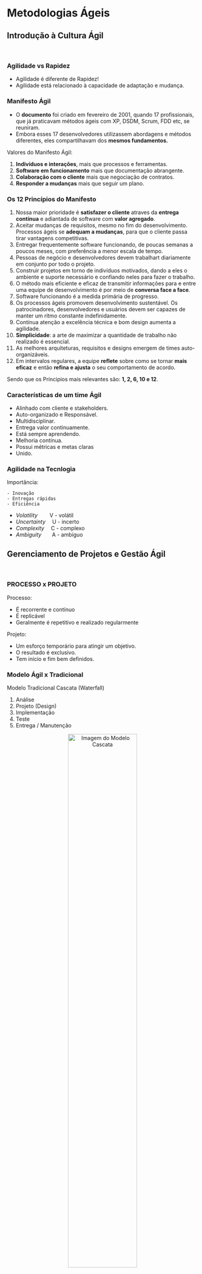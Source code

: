 # Metodologias Ágeis

## Introdução à Cultura Ágil
&emsp;&emsp;
### Agilidade vs Rapidez

- Agilidade é diferente de Rapidez!
- Agilidade está relacionado à capacidade de adaptação e mudança.

### Manifesto Ágil

- O **documento** foi criado em fevereiro de 2001, quando 17 profissionais, que já praticavam métodos ágeis com XP, DSDM, Scrum, FDD etc, se reuniram.
- Embora esses 17 desenvolvedores utilizassem abordagens e métodos diferentes, eles compartilhavam dos **mesmos fundamentos.**

Valores do Manifesto Ágil:
1. **Indivíduos e interações**, mais que processos e ferramentas.
2. **Software em funcionamento** mais que documentação abrangente.
3. **Colaboração com o cliente** mais que negociação de contratos.
4. **Responder a mudanças** mais que seguir um plano.

### Os 12 Princípios do Manifesto

1. Nossa maior prioridade é **satisfazer o cliente** atraves da **entrega contínua** e adiantada de software com **valor agregado**.
2. Aceitar mudanças de requisitos, mesmo no fim do desenvolvimento. Processos ágeis se **adequam a mudanças**, para que o cliente passa tirar vantagens competitivas.
3. Entregar frequentemente software funcionando, de poucas semanas a poucos meses, com preferência a menor escala de tempo.
4. Pessoas de negócio e desenvolvedores devem trabalhart diariamente em conjunto por todo o projeto.
5. Construir projetos em torno de indivíduos motivados, dando a eles o ambiente e suporte necessário e confiando neles para fazer o trabalho.
6. O método mais eficiente e eficaz de transmitir informações para e entre uma equipe de desenvolvimento é por meio de **conversa face a face**.
7. Software funcionando é a medida primária de progresso.
8. Os processos ágeis promovem desenvolvimento sustentável. Os patrocinadores, desenvolvedores e usuários devem ser capazes de manter um ritmo constante indefinidamente.
9. Contínua atenção a excelência técnica e bom design aumenta a agilidade.
10. **Simplicidade**: a arte de maximizar a quantidade de trabalho não realizado é essencial.
11. As melhores arquiteturas, requisitos e designs emergem de times auto-organizáveis.
12. Em intervalos regulares, a equipe **reflete** sobre como se tornar **mais eficaz** e então **refina e ajusta** o seu comportamento de acordo.

Sendo que os Príncipios mais relevantes são: **1, 2, 6, 10 e 12**.

### Características de um time Ágil

- Alinhado com cliente e stakeholders.
- Auto-organizado e Responsável.
- Multidisciplinar.
- Entrega valor continuamente.
- Está sempre aprendendo.
- Melhoria contínua.
- Possui métricas e metas claras
- Unido.

### Agilidade na Tecnlogia

Importância:

    - Inovação
    - Entregas rápidas
    - Eficiência

- *Volatility*&emsp;&emsp; V - volátil
- *Uncertainty*&emsp; U - incerto
- *Complexity*&emsp; C - complexo
- *Ambiguity*&emsp;&emsp;A - ambíguo

## Gerenciamento de Projetos e Gestão Ágil
&emsp;&emsp;
### PROCESSO x PROJETO 

Processo:
- É recorrente e contínuo
- É replicável
- Geralmente é repetitivo e realizado regularmente

Projeto:
- Um esforço temporário para atingir um objetivo.
- O resultado é exclusivo.
- Tem início e fim bem definidos.

### Modelo Ágil x Tradicional

Modelo Tradicional Cascata (Waterfall)
1. Análise
2. Projeto (Design)
3. Implementação
4. Teste
5. Entrega / Manutenção

<center>
<img src="https://anapaulamota.files.wordpress.com/2015/12/waterfallmodel.jpg?w=736" alt="Imagem do Modelo Cascata" width="60%" height="60%">
<figcaption>Modelo Cascata</figcaption>
</center><br>
<!-- &emsp;&emsp; -->
Sendo assim, o Modelo Cascata pode ser resumido em:<br>

- Planejamento Inicial
    - Escopo
    - Custo
    - Cronograma
- Valor entregue no final

Enquanto que o Modelo SCRUM pode ser ilustrado a seguir:

<center>
<img src="https://artia.com/wp-content/uploads/2021/08/01.jpg" alt="Imagem do Modelo SCRUM" width="60%" height="60%">
<figcaption>Modelo SCRUM</figcaption>
</center><br>

Sendo assim, o Modelo SCRUM pode ser resumido em:<br>

- Planejamento por Sprints
- Desenvolvimento iterativo e incremental
- Valor entregue continuamente

### Gestão Ágil

A Gestão Ágil é uma forma de gestão que seja:
- Flexível e que se adapte às mudanças.
- Colaborativa e que gere transparência
- Voltada ao aprendizado 
- Entrega Contínua de Valor

## Métodos e Ferramentas Ágeis
&emsp;
### O que é Scrum

"Scrum é um **framework** leve que ajuda pessoas, times e organizações a gerar valor por meio de soluções **adaptativas** para **problemas complexos.**"
<p style="text-align:right;"><cite>Scrum Guide (Nov. 2020)</cite></p>

### As bases do Srum

- Empirismo
- Lean Thinking

### Pilares do Scrum

- Transparência
- Inspeção
- Adaptação

### O Framework Scrum

- O framework Scrum é propositalmente **incompleto**, apenas defindo as partes necessárias para implementar a teoria Scrum.
- Em vez de fornecer às pessoas **instruções detalhadas**, as regras do Guia do Scrum orientam seus relacionamentos e interações 
<p style="text-align:right;"><cite>Scrum Guide (Nov. 2020)</cite></p>


### Extreme Programming (XP)

- **Extreme Programming (XP)** é um método ágil criado no final da década de 90 para desenvolvimento de software.
- É uma metodologia que tem como objetivo criar sistemas com alta qualidade, com base em uma *interação próxima com os clientes, testagem constante e ciclos de desenvolvimento curtos.*
- Objetivo Principal: fazer ciclos de entregas rápidos, contínuos e incrementais, para atingir os resultados esperados pelo cliente.
- O que tem noXP?
    - CICLOS
    - "CERIMÕNIAS"
    - TESTES
    - PROGRAMAÇÃO EM PARES
    - FEEDBACK
    - APROXIMAÇÃO COM O CLIENTE
    - FLEXIBILIDADE

### Kanban

- É um método para **definir, gerenciar e melhorar** serviços que entreha, trabalho de conhecimento, como serviços profissionais, atividades criativas e o design de produtos físicos e de software.
- Na atualidade, o quadro kanban ultrapassou os limites da indústria e passou a ser utilizado em diferentes áreas, como:
    - Em equipes de marketing
    - Prestação de serviços
    - Desenvolvimento de softwares
- **Funcionando como uma ferramenta de GESTÃO DE TAREFAS.**
- Quadro Kanban:
    - To Do
    - Doing
    - Done

### OKR (**O**bjectives **K**ey **R**esults)

- Os *objetivos* do OKR são **descrições qualitativas** que apontam a direção que deverá ser seguida pela empresa.
    - Claro
    - Inspirador
    - Desafiador
    - Alinhado com a missão de negócio
Em alguns casos, os objetivos também podem trazer números (ex.: aumentar lucro em 10%), mas sempre direcionados a um propósito mais amplo.
- Os *resultados-chave*, também chamdos apenas de KRs, são as **metas** que determinam o atingimento do objetivo na metodologia OKR.
    - Baseadas em indicadores-chave de desempenho (KPIs)
    - Quantitativas
    - SMART: Específicas, Mensuráveis, Atingíveis, Relevantes e Temporais
- Assim, os *Key Results* servirão de referência para indicar o PROGRESSO em direção ao objetivo principal.






